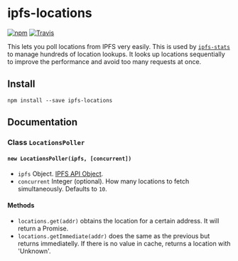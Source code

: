 # ipfs-locations

[![npm](https://img.shields.io/npm/v/ipfs-locatins.svg?style=flat-square)](https://www.npmjs.com/package/ipfs-locatins)
[![Travis](https://img.shields.io/travis/hacdias/ipfs-locatins.svg?style=flat-square)](https://travis-ci.org/hacdias/ipfs-locatins)

This lets you poll locations from IPFS very easily. This is used by [`ipfs-stats`](https://github.com/hacdias/ipfs-stats) to manage hundreds of location lookups. It looks up locations sequentially to improve the performance and avoid too many requests at once.

## Install

```
npm install --save ipfs-locations
```

## Documentation

### Class `LocationsPoller`

#### `new LocationsPoller(ipfs, [concurrent])`

- `ipfs` Object. [IPFS API Object](https://github.com/ipfs/js-ipfs-api).
- `concurrent` Integer (optional). How many locations to fetch simultaneously. Defaults to `10`.

#### Methods

- `locations.get(addr)` obtains the location for a certain address. It will return a Promise.
- `locations.getImmediate(addr)` does the same as the previous but returns immediatelly. If there is no value in cache, returns a location with 'Unknown'.
